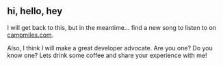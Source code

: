 ## hi, hello, hey

I will get back to this, but in the meantime... find a new song to listen to on [campmiles.com](https://campmiles.com).

Also, I think I will make a great developer advocate. Are you one? Do you know one? Lets drink some coffee and share your experience with me!

<!--
**macamp0328/macamp0328** is a ✨ _special_ ✨ repository because its `README.md` (this file) appears on your GitHub profile.

Here are some ideas to get you started:

- 🔭 I’m currently working on ...
- 🌱 I’m currently learning ...
- 👯 I’m looking to collaborate on ...
- 🤔 I’m looking for help with ...
- 💬 Ask me about ...
- 📫 How to reach me: ...
- 😄 Pronouns: ...
- ⚡ Fun fact: ...
-->

